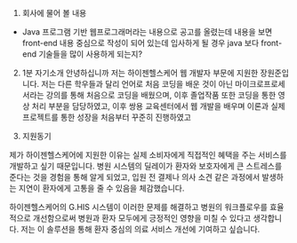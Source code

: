 1. 회사에 물어 볼 내용 
- Java 프로그램 기반 웹프로그래머라는 내용으로 공고를 올렸는데 내용을 보면 front-end 내용 중심으로 작성이 되어 있는데 입사하게 될 경우 java 보다 front-end 기술들을 많이 사용하게 되는지?




2. 1분 자기소개 
안녕하십니까 저는 하이젠헬스케어 웹 개발자 부문에 지원한 장원준입니다.
저는 다른 학우들과 달리 언어로 처음 코딩을 배운 것이 아닌 마이크로프로세서라는 강의를 통해 처음으로 코딩을 배웠으며, 이후 졸업작품 또한 코딩을 통한 영상 처리 부분을 담당하였고, 이후 쌍용 교육센터에서 웹 개발을 배우며 이론과 실제 프로젝트를 통한 성장을 처음부터 꾸준히 진행하였고  


3. 지원동기

제가 하이젠헬스케어에 지원한 이유는 실제 소비자에게 직접적인 혜택을 주는 서비스를 개발하고 싶기 때문입니다. 병원 시스템의 딜레이가 환자와 보호자에게 큰 스트레스를 준다는 것을 경험을 통해 알게 되었고, 입원 전 결제나 의사 소견 같은 과정에서 발생하는 지연이 환자에게 고통을 줄 수 있음을 체감했습니다.

하이젠헬스케어의 G.HIS 시스템이 이러한 문제를 해결하고 병원의 워크플로우를 효율적으로 개선함으로써 병원과 환자 모두에게 긍정적인 영향을 미칠 수 있다고 생각합니다. 저는 이 솔루션을 통해 환자 중심의 의료 서비스 개선에 기여하고 싶습니다.




